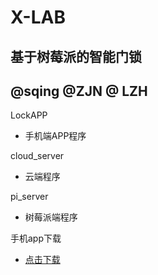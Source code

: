 # X-LAB

## 基于树莓派的智能门锁
@sqing @ZJN @ LZH
---
LockAPP
- 手机端APP程序

cloud_server
- 云端程序

pi_server
- 树莓派端程序

手机app下载
- [点击下载](https://sqing-x.github.io/X-LAB/)
